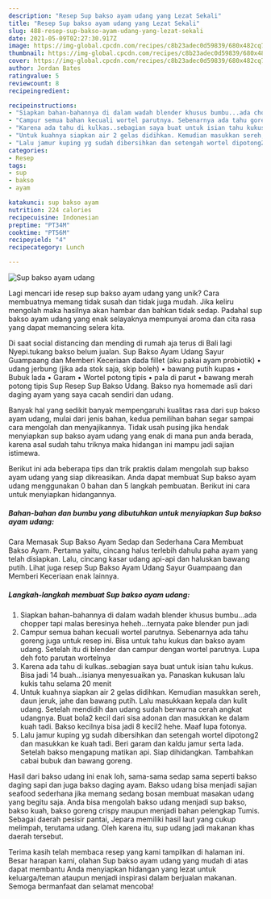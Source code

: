 ```yaml
---
description: "Resep Sup bakso ayam udang yang Lezat Sekali"
title: "Resep Sup bakso ayam udang yang Lezat Sekali"
slug: 488-resep-sup-bakso-ayam-udang-yang-lezat-sekali
date: 2021-05-09T02:27:30.917Z
image: https://img-global.cpcdn.com/recipes/c8b23adec0d59839/680x482cq70/sup-bakso-ayam-udang-foto-resep-utama.jpg
thumbnail: https://img-global.cpcdn.com/recipes/c8b23adec0d59839/680x482cq70/sup-bakso-ayam-udang-foto-resep-utama.jpg
cover: https://img-global.cpcdn.com/recipes/c8b23adec0d59839/680x482cq70/sup-bakso-ayam-udang-foto-resep-utama.jpg
author: Jordan Bates
ratingvalue: 5
reviewcount: 8
recipeingredient:

recipeinstructions:
- "Siapkan bahan-bahannya di dalam wadah blender khusus bumbu...ada chopper tapi malas beresinya heheh...ternyata pake blender pun jadi"
- "Campur semua bahan kecuali wortel parutnya. Sebenarnya ada tahu goreng juga untuk resep ini. Bisa untuk tahu kukus dan bakso ayam udang. Setelah itu di blender dan campur dengan wortel parutnya. Lupa deh foto parutan wortelnya"
- "Karena ada tahu di kulkas..sebagian saya buat untuk isian tahu kukus. Bisa jadi 14 buah...isianya menyesuaikan ya. Panaskan kukusan lalu kukis tahu selama 20 menit"
- "Untuk kuahnya siapkan air 2 gelas didihkan. Kemudian masukkan sereh, daun jeruk, jahe dan bawang putih. Lalu masukkaan kepala dan kulit udang. Setelah mendidih dan udang sudah berwarna cerah angkat udangnya. Buat bola2 kecil dari sisa adonan dan masukkan ke dalam kuah tadi. Bakso kecilnya bisa jadi 8 kecil2 hehe. Maaf lupa fotonya."
- "Lalu jamur kuping yg sudah dibersihkan dan setengah wortel dipotong2 dan masukkan ke kuah tadi. Beri garam dan kaldu jamur serta lada. Setelah bakso mengapung matikan api. Siap dihidangkan. Tambahkan cabai bubuk dan bawang goreng."
categories:
- Resep
tags:
- sup
- bakso
- ayam

katakunci: sup bakso ayam 
nutrition: 224 calories
recipecuisine: Indonesian
preptime: "PT34M"
cooktime: "PT56M"
recipeyield: "4"
recipecategory: Lunch

---
```



![Sup bakso ayam udang](https://img-global.cpcdn.com/recipes/c8b23adec0d59839/680x482cq70/sup-bakso-ayam-udang-foto-resep-utama.jpg)

Lagi mencari ide resep sup bakso ayam udang yang unik? Cara membuatnya memang tidak susah dan tidak juga mudah. Jika keliru mengolah maka hasilnya akan hambar dan bahkan tidak sedap. Padahal sup bakso ayam udang yang enak selayaknya mempunyai aroma dan cita rasa yang dapat memancing selera kita.

Di saat social distancing dan mending di rumah aja terus di Bali lagi Nyepi.tukang bakso belum jualan. Sup Bakso Ayam Udang Sayur Guampaang dan Memberi Keceriaan dada fillet (aku pakai ayam probiotik) • udang jerbung (jika ada stok saja, skip boleh) • bawang putih kupas • Bubuk lada • Garam • Wortel potong tipis • pala di parut • bawang merah potong tipis Sup Resep Sup Bakso Udang. Bakso nya homemade asli dari daging ayam yang saya cacah sendiri dan udang.

Banyak hal yang sedikit banyak mempengaruhi kualitas rasa dari sup bakso ayam udang, mulai dari jenis bahan, kedua pemilihan bahan segar sampai cara mengolah dan menyajikannya. Tidak usah pusing jika hendak menyiapkan sup bakso ayam udang yang enak di mana pun anda berada, karena asal sudah tahu triknya maka hidangan ini mampu jadi sajian istimewa.


Berikut ini ada beberapa tips dan trik praktis dalam mengolah sup bakso ayam udang yang siap dikreasikan. Anda dapat membuat Sup bakso ayam udang menggunakan 0 bahan dan 5 langkah pembuatan. Berikut ini cara untuk menyiapkan hidangannya.

<!--inarticleads1-->

##### Bahan-bahan dan bumbu yang dibutuhkan untuk menyiapkan Sup bakso ayam udang:



Cara Memasak Sup Bakso Ayam Sedap dan Sederhana Cara Membuat Bakso Ayam. Pertama yaitu, cincang halus terlebih dahulu paha ayam yang telah disiapkan. Lalu, cincang kasar udang api-api dan haluskan bawang putih. Lihat juga resep Sup Bakso Ayam Udang Sayur Guampaang dan Memberi Keceriaan enak lainnya. 

<!--inarticleads2-->

##### Langkah-langkah membuat Sup bakso ayam udang:

1. Siapkan bahan-bahannya di dalam wadah blender khusus bumbu...ada chopper tapi malas beresinya heheh...ternyata pake blender pun jadi
1. Campur semua bahan kecuali wortel parutnya. Sebenarnya ada tahu goreng juga untuk resep ini. Bisa untuk tahu kukus dan bakso ayam udang. Setelah itu di blender dan campur dengan wortel parutnya. Lupa deh foto parutan wortelnya
1. Karena ada tahu di kulkas..sebagian saya buat untuk isian tahu kukus. Bisa jadi 14 buah...isianya menyesuaikan ya. Panaskan kukusan lalu kukis tahu selama 20 menit
1. Untuk kuahnya siapkan air 2 gelas didihkan. Kemudian masukkan sereh, daun jeruk, jahe dan bawang putih. Lalu masukkaan kepala dan kulit udang. Setelah mendidih dan udang sudah berwarna cerah angkat udangnya. Buat bola2 kecil dari sisa adonan dan masukkan ke dalam kuah tadi. Bakso kecilnya bisa jadi 8 kecil2 hehe. Maaf lupa fotonya.
1. Lalu jamur kuping yg sudah dibersihkan dan setengah wortel dipotong2 dan masukkan ke kuah tadi. Beri garam dan kaldu jamur serta lada. Setelah bakso mengapung matikan api. Siap dihidangkan. Tambahkan cabai bubuk dan bawang goreng.


Hasil dari bakso udang ini enak loh, sama-sama sedap sama seperti bakso daging sapi dan juga bakso daging ayam. Bakso udang bisa menjadi sajian seafood sederhana jika memang sedang bosan membuat masakan udang yang begitu saja. Anda bisa mengolah bakso udang menjadi sup bakso, bakso kuah, bakso goreng crispy maupun menjadi bahan pelengkap Tumis. Sebagai daerah pesisir pantai, Jepara memiliki hasil laut yang cukup melimpah, terutama udang. Oleh karena itu, sup udang jadi makanan khas daerah tersebut. 

Terima kasih telah membaca resep yang kami tampilkan di halaman ini. Besar harapan kami, olahan Sup bakso ayam udang yang mudah di atas dapat membantu Anda menyiapkan hidangan yang lezat untuk keluarga/teman ataupun menjadi inspirasi dalam berjualan makanan. Semoga bermanfaat dan selamat mencoba!
